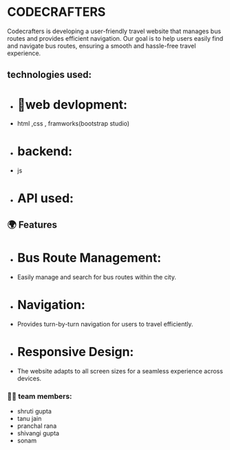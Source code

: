 # CODECRAFTERS
Codecrafters is developing a user-friendly travel website that manages bus routes and provides efficient navigation. Our goal is to help users easily find and navigate bus routes, ensuring a smooth and hassle-free travel experience.

## technologies used: 
- # 🚀web devlopment:
- html ,css , framworks(bootstrap studio)
-  # backend:
-   js 
-  # API used: 

## 🌍 Features
- # Bus Route Management:
- Easily manage and search for bus routes within the city.
- # Navigation:
- Provides turn-by-turn navigation for users to travel efficiently.
- # Responsive Design:
- The website adapts to all screen sizes for a seamless experience across devices.


### 👩‍💻 team members:
* shruti gupta
* tanu jain
* pranchal rana
* shivangi gupta
* sonam
